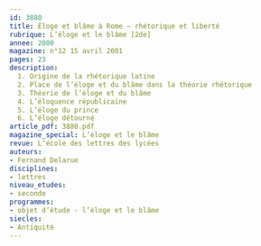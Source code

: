 ```yaml
---
id: 3880
title: Éloge et blâme à Rome – rhétorique et liberté
rubrique: L’éloge et le blâme [2de]
annee: 2000
magazine: n°12 15 avril 2001
pages: 23
description: 
  1. Origine de la rhétorique latine
  2. Place de l’éloge et du blâme dans la théorie rhétorique
  3. Théorie de l’éloge et du blâme
  4. L’éloquence républicaine
  5. L’éloge du prince
  6. L’éloge détourné
article_pdf: 3880.pdf
magazine_special: L’éloge et le blâme
revue: L’école des lettres des lycées
auteurs:
- Fernand Delarue
disciplines:
- lettres
niveau_etudes:
- seconde
programmes:
- objet d’étude - l’éloge et le blâme
siecles:
- Antiquité
---
```

